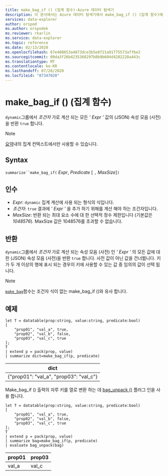 ```yaml
---
title: make_bag_if () (집계 함수)-Azure 데이터 탐색기
description: 이 문서에서는 Azure 데이터 탐색기에서 make_bag_if () (집계 함수)에 대해 설명 합니다.
services: data-explorer
author: orspod
ms.author: orspodek
ms.reviewer: rkarlin
ms.service: data-explorer
ms.topic: reference
ms.date: 02/13/2020
ms.openlocfilehash: 67e408653a4873dce3b5e8f21a91775573affbe2
ms.sourcegitcommit: 09da3f26b4235368297b8b9b604d4282228a443c
ms.translationtype: MT
ms.contentlocale: ko-KR
ms.lasthandoff: 07/28/2020
ms.locfileid: "87347020"
---
```

# <a name="make_bag_if-aggregation-function"></a>make_bag_if () (집계 함수)

`dynamic`그룹에서 *조건자* 가로 계산 되는 모든 *' Expr '* 값의 (JSON) 속성 모음 (사전)을 반환 `true` 합니다.

> [!NOTE]
> [요약](summarizeoperator.md)내의 집계 컨텍스트에서만 사용할 수 있습니다.

## <a name="syntax"></a>Syntax

`summarize``make_bag_if(` *Expr*, *Predicate* [ `,` *MaxSize*]`)`

## <a name="arguments"></a>인수

* *Expr*: `dynamic` 집계 계산에 사용 되는 형식의 식입니다.
* *조건자*: `true` 결과에 *' Expr '* 을 추가 하기 위해를 계산 해야 하는 조건자입니다.
* *MaxSize*: 반환 되는 최대 요소 수에 대 한 선택적 정수 제한입니다 (기본값은 *1048576*). MaxSize 값은 1048576를 초과할 수 없습니다.

## <a name="returns"></a>반환

`dynamic`그룹에서 *조건자* 가로 계산 되는 속성 모음 (사전) 인 *' Expr '* 의 모든 값에 대 한 (JSON) 속성 모음 (사전)을 반환 `true` 합니다.
사전 값이 아닌 값을 건너뜁니다.
키가 두 개 이상의 행에 표시 되는 경우이 키에 사용할 수 있는 값 중 임의의 값이 선택 됩니다.

> [!NOTE]
> [`make_bag`](./make-bag-aggfunction.md)함수는 조건자 식이 없는 make_bag_if ()와 유사 합니다.

## <a name="examples"></a>예제

```kusto
let T = datatable(prop:string, value:string, predicate:bool)
[
    "prop01", "val_a", true,
    "prop02", "val_b", false,
    "prop03", "val_c", true
];
T
| extend p = pack(prop, value)
| summarize dict=make_bag_if(p, predicate)

```

|dict|
|----|
|{"prop01": "val_a", "prop03": "val_c"} |

Make_bag_if () 출력의 자루 키를 열로 변환 하는 데 [bag_unpack ()](bag-unpackplugin.md) 플러그 인을 사용 합니다. 

```kusto
let T = datatable(prop:string, value:string, predicate:bool)
[
    "prop01", "val_a", true,
    "prop02", "val_b", false,
    "prop03", "val_c", true
];
T
| extend p = pack(prop, value)
| summarize bag=make_bag_if(p, predicate)
| evaluate bag_unpack(bag)

```

|prop01|prop03|
|---|---|
|val_a|val_c|
